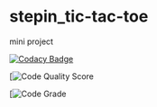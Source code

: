 
# stepin_tic-tac-toe
mini project

[![Codacy Badge](https://app.codacy.com/project/badge/Grade/cdd99553333c4901ae182c5996a2d16b)](https://www.codacy.com/gh/Rangayaswanth/stepin_tic-tac-toe/dashboard?utm_source=github.com&amp;utm_medium=referral&amp;utm_content=Rangayaswanth/stepin_tic-tac-toe&amp;utm_campaign=Badge_Grade)

[![Code Quality Score](https://www.code-inspector.com/project/27519/score/svg)


[![Code Grade](https://www.code-inspector.com/project/27519/status/svg)

